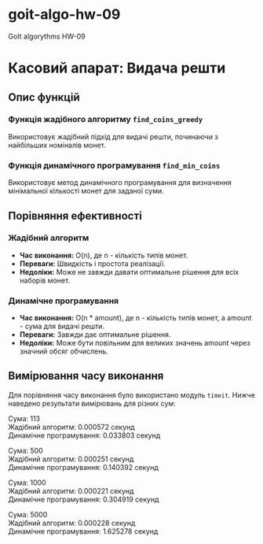 # goit-algo-hw-09
GoIt algorythms HW-09

# Касовий апарат: Видача решти

## Опис функцій

### Функція жадібного алгоритму `find_coins_greedy`
Використовує жадібний підхід для видачі решти, починаючи з найбільших номіналів монет.

### Функція динамічного програмування `find_min_coins`
Використовує метод динамічного програмування для визначення мінімальної кількості монет для заданої суми.

## Порівняння ефективності

### Жадібний алгоритм
- **Час виконання:** O(n), де n - кількість типів монет.
- **Переваги:** Швидкість і простота реалізації.
- **Недоліки:** Може не завжди давати оптимальне рішення для всіх наборів монет.

### Динамічне програмування
- **Час виконання:** O(n * amount), де n - кількість типів монет, а amount - сума для видачі решти.
- **Переваги:** Завжди дає оптимальне рішення.
- **Недоліки:** Може бути повільним для великих значень amount через значний обсяг обчислень.

## Вимірювання часу виконання

Для порівняння часу виконання було використано модуль `timeit`. Нижче наведено результати вимірювань для різних сум:

Сума: 113<br>
Жадібний алгоритм: 0.000572 секунд<br>
Динамічне програмування: 0.033803 секунд<br>

Сума: 500<br>
Жадібний алгоритм: 0.000251 секунд<br>
Динамічне програмування: 0.140392 секунд<br>

Сума: 1000<br>
Жадібний алгоритм: 0.000221 секунд<br>
Динамічне програмування: 0.304919 секунд<br>

Сума: 5000<br>
Жадібний алгоритм: 0.000228 секунд<br>
Динамічне програмування: 1.625278 секунд<br>